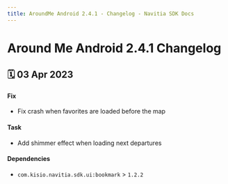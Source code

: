 ```yaml
---
title: AroundMe Android 2.4.1 - Changelog - Navitia SDK Docs
---
```


# Around Me Android 2.4.1 Changelog

<h2>🗓 03 Apr 2023</h2>

#### Fix
- Fix crash when favorites are loaded before the map

#### Task
- Add shimmer effect when loading next departures

#### Dependencies
- `com.kisio.navitia.sdk.ui:bookmark` > `1.2.2`

